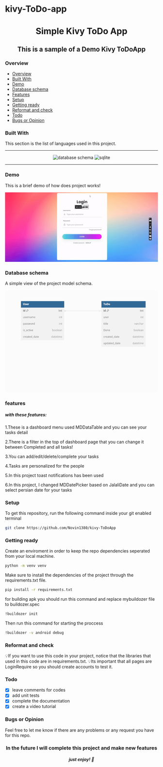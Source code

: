 # kivy-ToDo-app
<h1 align="center">Simple Kivy ToDo App</h1> 
<h2 align="center">This is a sample of a <strong>Demo Kivy</strong> ToDoApp</h2>

### Overview
- [Overview](#overview)
- [Built With](#Built-With)
- [Demo](#demo)
- [Database schema](#database-schema)
- [Features](#features)
- [Setup](#setup)
- [Getting ready](#getting-ready)
- [Reformat and check](#reformat-and-check)
- [Todo](#todo)
- [Bugs or Opinion](#bugs-or-opinion)

### Built With
<p> This section is the list of languages used in this project.</p>

---

<p align="center" >
<img src="https://hugovk.github.io/python-logos/img/EuroPython%20Society.png" alt="database schema" margin="20px"  width="70" height="70"/>
<img src="https://www.vectorlogo.zone/logos/sqlite/sqlite-icon.svg" alt="sqlite"  margin="20px" width="70" height="70"/>
</p>

---

### Demo
This is a brief demo of how does project works!
<p align="center">
<img src="https://github.com/Novin1380/CBV_To_Do_App/blob/main/Demo/ToDoApp-Test.gif" alt="database schema" width="720"/>
</p>

### Database schema
A simple view of the project model schema.
<p align="center">
<img src="https://github.com/Novin1380/CBV_To_Do_App/blob/main/Demo/Data.PNG" alt="database schema" width="600"/>
</p>

### features
<h5>with these features:</h5>
 <p>1.These is a dashboard menu used MDDataTable and you can see your tasks detail </p>
 <p>2.There is a filter in the top of dashboard page that you can change it between Completed and all tasks!</p>
 <p>3.You can add/edit/delete/complete your tasks</p>
 <p>4.Tasks are personalized for the people</p>
 <p>5.In this project toast notifications has been used</p>
 <p>6.In this project, I changed MDDatePicker based on JalaliDate and you can select persian date for your tasks </p>


### Setup
To get this repository, run the following command inside your git enabled terminal
```bash
git clone https://github.com/Novin1380/kivy-ToDoApp
```

### Getting ready
Create an enviroment in order to keep the repo dependencies seperated from your local machine.
```bash
python -m venv venv
```

Make sure to install the dependencies of the project through the requirements.txt file.
```bash
pip install -r requirements.txt
```

for building apk you should run this command and replace mybuildozer file to buildozer.spec
```bash
!buildozer init
```

Then run this command for starting the proccess
```bash
!buildozer -v android debug
```


### Reformat and check
💡If you want to use this code in your project, notice that the libraries that used in this code are in requirements.txt.
💡Its important that all pages are LoginRequire so you should create accounts to test it.

### Todo
- [x] leave comments for codes
- [x] add unit tests
- [x] complete the documentation
- [x] create a video tutorial

### Bugs or Opinion
Feel free to let me know if there are any problems or any request you have for this repo.

<h3 align="center" color="red">In the future I will complete this project and make new features</h3>

<h5 align="center">just enjoy! 👋</h5>
 

 
